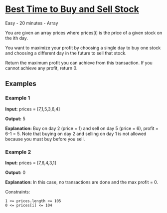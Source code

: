 # [Best Time to Buy and Sell Stock](https://leetcode.com/problems/best-time-to-buy-and-sell-stock/)

Easy - 20 minutes - Array

You are given an array prices where prices[i] is the price of a given stock on the
ith day.

You want to maximize your profit by choosing a single day to buy one stock and
choosing a different day in the future to sell that stock.

Return the maximum profit you can achieve from this transaction. If you cannot
achieve any profit, return 0.

## Examples

### Example 1

**Input:** prices = [7,1,5,3,6,4]

**Output:** 5

**Explanation:** Buy on day 2 (price = 1) and sell on day 5 (price = 6), profit = 6-1 = 5.
Note that buying on day 2 and selling on day 1 is not allowed because you must buy
before you sell.

### Example 2

**Input:** prices = [7,6,4,3,1]

**Output:** 0

**Explanation:** In this case, no transactions are done and the max profit = 0.

Constraints:

    1 <= prices.length <= 105
    0 <= prices[i] <= 104

